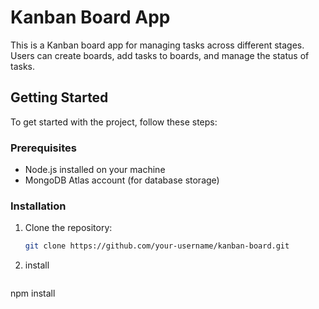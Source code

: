 # Kanban Board App

This is a Kanban board app for managing tasks across different stages. Users can create boards, add tasks to boards, and manage the status of tasks.

## Getting Started

To get started with the project, follow these steps:

### Prerequisites

- Node.js installed on your machine
- MongoDB Atlas account (for database storage)

### Installation

1. Clone the repository:

   ```bash
   git clone https://github.com/your-username/kanban-board.git
   ```


2. install
    ``` cd kanban-board
npm install
```
